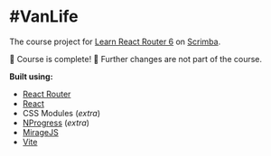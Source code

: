 # \#VanLife

The course project for [Learn React Router 6](https://scrimba.com/learn/reactrouter6) on
[Scrimba](https://scrimba.com/).

🎉 Course is complete! 🎉 Further changes are not part of the course.

**Built using:**
- [React Router](https://reactrouter.com/en/main)
- [React](https://react.dev/)
- CSS Modules (*extra*)
- [NProgress](https://www.npmjs.com/package/nprogress) (*extra*)
- [MirageJS](https://miragejs.com/)
- [Vite](https://vitejs.dev/)
